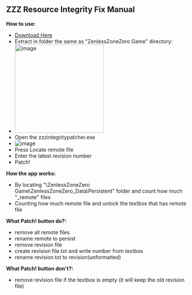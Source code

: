 ## ZZZ Resource Integrity Fix Manual

**How to use:**
- [Download Here](https://github.com/Texas124/ZZZ-Integrity-Fix-Manual/raw/main/integrity%20patcher.zip)
- Extract in folder the same as "ZenlessZoneZero Game" directory:
- <img width="242" alt="image" src="https://github.com/user-attachments/assets/bbf66219-eadf-4fac-ba0c-014be9bc45e7">
- Open the zzzintegritypatcher.exe
- ![image](https://github.com/user-attachments/assets/a3c2ffdf-90b1-4212-b096-50da04dd0bb6)
- Press Locate remote file
- Enter the latest revision number
- Patch!

**How the app works:**
- By locating "\ZenlessZoneZero Game\ZenlessZoneZero_Data\Persistent" folder and count how much "_remote" files
- Counting how much remote file and unlock the textbox that has remote file

**What Patch! button do?:**
- remove all remote files
- rename remote to persist
- remove revision file
- create revision file.txt and write number from textbox
- rename revision.txt to revision(unformatted)

**What Patch! button don't?:**
- remove revision file if the textbox is empty (it will keep the old revision file)
